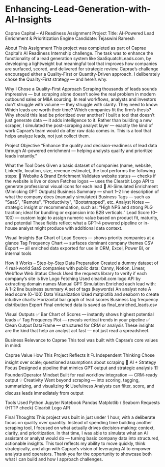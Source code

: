 # Enhancing-Lead-Generation-with-AI-Insights
Caprae Capital – AI Readiness Assignment
Project Title: AI-Powered Lead Enrichment & Prioritization Engine
Candidate: Tejaswini Ramesh

 About This Assignment
This project was completed as part of Caprae Capital’s AI Readiness Internship challenge. The task was to enhance the functionality of a lead generation system like SaaSquatchLeads.com, by developing a lightweight but meaningful tool that improves how companies are surfaced, scored, and delivered for strategic review.
Caprae’s challenge encouraged either a Quality-First or Quantity-Driven approach. I deliberately chose the Quality-First strategy — and here’s why.

Why I Chose a Quality-First Approach
Scraping thousands of leads sounds impressive — but scraping alone doesn’t solve the real problem in modern outbound sales or M&A sourcing.
In real workflows, analysts and investors don't struggle with volume — they struggle with clarity.
They need to know:
Which leads are worth their time?
Which companies fit the firm’s thesis?
Why should this lead be prioritized over another?
I built a tool that doesn’t just generate data — it adds intelligence to it. Rather than building a new scraper, I simulated the post-scraping analyst layer — exactly the kind of work Caprae’s team would do after raw data comes in.
This is a tool that helps analyze leads, not just collect them.

Project Objective
“Enhance the quality and decision-readiness of lead data through AI-powered enrichment — helping analysts qualify and prioritize leads instantly.”

What the Tool Does
Given a basic dataset of companies (name, website, LinkedIn, location, size, revenue estimate), the tool performs the following steps:
🔹 Website & Brand Enrichment
Validates website status — checks if the website is live or down
Fetches logos — uses the Clearbit Logo API to generate professional visual icons for each lead
🔹 AI-Simulated Enrichment (Mimicking GPT Outputs)
Business Summary — short 1–2 line description of what the company does (manually simulated)
Business Tags — such as "SaaS", "Remote", "Productivity", "Bootstrapped", etc.
Analyst Notes — strategic insight or recommendation, such as:
“High NPS and strong PLG traction; ideal for bundling or expansion into B2B verticals.”
Lead Score (0–100) — custom logic to assign numeric value based on product fit, maturity, and potential
These fields reflect what a GPT-4 powered pipeline or in-house analyst might produce with additional data context.

Visual Insights
Bar Chart of Lead Scores — shows priority companies at a glance
Tag Frequency Chart — surfaces dominant company themes
CSV Export — all enriched data exported for use in CRM, Excel, Power BI, or internal tools

How It Works – Step-by-Step
Data Preparation
Created a dummy dataset of 4 real-world SaaS companies with public data: Canny, Notion, Linear, Webflow
Web Status Check
Used the requests library to verify if each company’s site is live
Logo Fetching
Used clearbit.com logo API by extracting domain names
Manual GPT Simulation
Enriched each lead with:
A 1–2 line business summary
A set of tags (keywords)
An analyst note
A lead score (0–100)
Data Visualization
Used matplotlib and seaborn to create intuitive charts:
Horizontal bar graph of lead scores
Business tag frequency distribution
Export
Final enriched data is saved as final_enriched_leads.csv

 Visual Outputs
✅ Bar Chart of Scores — instantly shows highest potential leads
✅ Tag Frequency Plot — reveals vertical trends in your pipeline
✅ Clean Output DataFrame — structured for CRM or analysis
These insights are the kind that help an analyst act fast — not just read a spreadsheet.

Business Relevance to Caprae
This tool was built with Caprae’s core values in mind:

Caprae Value	How This Project Reflects It
🔍 Independent Thinking	Chose insight over scale; questioned assumptions about scraping
🧠 AI + Strategy Focus	Designed a pipeline that mimics GPT output and strategic analysis
🏗️ Founder/Operator Mindset	Built for real workflow integration — CRM-ready output
💡 Creativity	Went beyond scraping — into scoring, tagging, summarizing, and visualizing
🛠️ Usefulness	Analysts can filter, score, and discuss leads immediately from output

 Tools Used
Python
Jupyter Notebook
Pandas
Matplotlib / Seaborn
Requests (HTTP check)
Clearbit Logo API

Final Thoughts
This project was built in just under 1 hour, with a deliberate focus on quality over quantity. Instead of spending time building another scraping tool, I focused on what actually drives decision-making: context, clarity, and prioritization.
In that time, I was able to simulate what an AI assistant or analyst would do — turning basic company data into structured, actionable insights.
This tool reflects my ability to move quickly, think strategically, and align with Caprae’s vision of leveraging AI to empower analysts and operators.
Thank you for the opportunity to showcase both what I can build and how I approach challenges.
